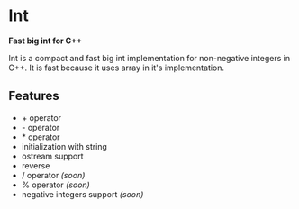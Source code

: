 # Int
**Fast big int for C++**

Int is a compact and fast big int implementation for non-negative integers in C++. It is fast because it uses array in it's implementation.

## Features

+ \+ operator
+ \- operator
+ \* operator
+ initialization with string
+ ostream support
+ reverse
+ / operator *(soon)*
+ % operator *(soon)*
+ negative integers support *(soon)*

